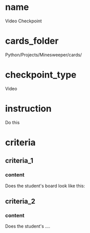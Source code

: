# name
Video Checkpoint            

# cards_folder
Python/Projects/Minesweeper/cards/
  
# checkpoint_type
Video

# instruction
Do this

# criteria

## criteria_1

### content
Does the student's board look like this:

## criteria_2

### content
Does the student's ....
